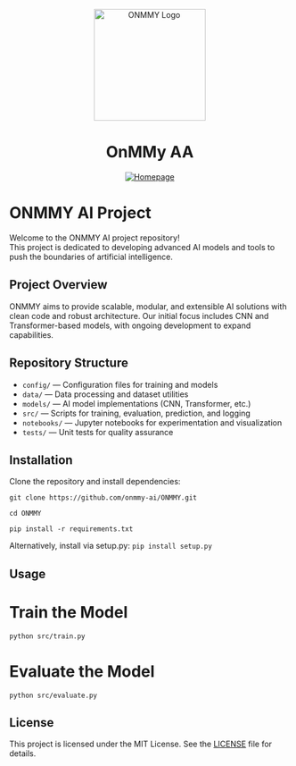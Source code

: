 <p align="center">
  <img src="https://imghost.online/ib/5Bxw7Ilt1UOo2Os_1754796370.png" alt="ONMMY Logo" width="200" />
</p>

<h1 align="center">OnMMy AA</h1>

<div align="center">
  <a href="https://www.OnMMy.com/">
    <img alt="Homepage" src="https://imghost.online/ib/6sNPIMtP6XK2LF3_1754797191.png" />
  </a>
</div>

# ONMMY AI Project

Welcome to the ONMMY AI project repository!  
This project is dedicated to developing advanced AI models and tools to push the boundaries of artificial intelligence.

## Project Overview

ONMMY aims to provide scalable, modular, and extensible AI solutions with clean code and robust architecture. Our initial focus includes CNN and Transformer-based models, with ongoing development to expand capabilities.

## Repository Structure

- `config/` — Configuration files for training and models  
- `data/` — Data processing and dataset utilities  
- `models/` — AI model implementations (CNN, Transformer, etc.)  
- `src/` — Scripts for training, evaluation, prediction, and logging  
- `notebooks/` — Jupyter notebooks for experimentation and visualization  
- `tests/` — Unit tests for quality assurance  

## Installation

Clone the repository and install dependencies:

`git clone https://github.com/onmmy-ai/ONMMY.git`

`cd ONMMY`

`pip install -r requirements.txt`

Alternatively, install via setup.py:
`pip install setup.py`

## Usage

# Train the Model
`python src/train.py`

# Evaluate the Model
`python src/evaluate.py`

## License
This project is licensed under the MIT License. See the [LICENSE](LICENSE) file for details.








